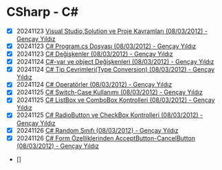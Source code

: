 # CSharp - C#

- [x] 20241123 [Visual Studio,Solution ve Proje Kavramları (08/03/2012) - Gençay Yıldız](https://www.gencayyildiz.com/blog/visual-studiosolution-ve-proje-kavramlari/)
- [x] 20241123 [C# Program.cs Dosyası (08/03/2012) - Gençay Yıldız](https://www.gencayyildiz.com/blog/c-program-cs-dosyasi/)
- [x] 20241123 [C# Değişkenler (08/03/2012) - Gençay Yıldız](https://www.gencayyildiz.com/blog/cta-degiskenler/)
- [x] 20241124 [C#-var ve object Değişkenleri (08/03/2012) - Gençay Yıldız](https://www.gencayyildiz.com/blog/c-var-ve-object-degiskenleri/)
- [x] 20241124 [C# Tip Çevrimleri(Type Conversion) (08/03/2012) - Gençay Yıldız](https://www.gencayyildiz.com/blog/cta-tip-cevrimleritype-conversion/)
- [x] 20241124 [C# Operatörler (08/03/2012) - Gençay Yıldız](https://www.gencayyildiz.com/blog/cta-operatorler/)
- [x] 20241125 [C# Switch-Case Kullanımı (08/03/2012) - Gençay Yıldız](https://www.gencayyildiz.com/blog/cta-switch-case-kullanimi/)
- [x] 20241125 [C# ListBox ve ComboBox Kontrolleri (08/03/2012) - Gençay Yıldız](https://www.gencayyildiz.com/blog/cta-listbox-ve-combobox-kontrolleri/)
- [x] 20241125 [C# RadioButton ve CheckBox Kontrolleri (08/03/2012) - Gençay Yıldız](https://www.gencayyildiz.com/blog/cta-radiobutton-ve-checkbox-kontrolleri/)
- [x] 20241126 [C# Random Sınıfı (08/03/2012) - Gençay Yıldız](https://www.gencayyildiz.com/blog/cta-random-sinifi/)
- [x] 20241126 [C# Form Özelliklerinden AcceptButton-CancelButton (08/03/2012) - Gençay Yıldız](https://www.gencayyildiz.com/blog/cta-form-ozelliklerinden-acceptbutton-cancelbutton/)
- [] []()